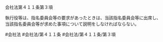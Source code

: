 会社法第４１１条第３項

執行役等は、指名委員会等の要求があったときは、当該指名委員会等に出席し、当該指名委員会等が求めた事項について説明をしなければならない。

#会社法
#会社法/第４１１条
#会社法/第４１１条/第３項
